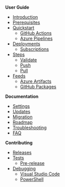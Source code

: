 **User Guide**

* [Introduction](https://github.com/azure/azops/wiki/introduction)
* [Prerequisites](https://github.com/azure/azops/wiki/prerequisites)
* [Quickstart](https://github.com/azure/azops/wiki/quickstart)
  * [GitHub Actions](https://github.com/azure/azops/wiki/github-actions)
  * [Azure Pipelines](https://github.com/azure/azops/wiki/azure-pipelines)
* [Deployments](https://github.com/azure/azops/wiki/deployments)
  * [Subscriptions](https://github.com/azure/azops/wiki/subscriptions)
* [Steps](https://github.com/azure/azops/wiki/steps)
  * [Validate](https://github.com/azure/azops/wiki/steps#validate)
  * [Push](https://github.com/azure/azops/wiki/steps#push)
  * [Pull](https://github.com/azure/azops/wiki/steps#pull)
* [Feeds](https://github.com/azure/azops/wiki/feeds)
  * [Azure Artifacts](https://github.com/azure/azops/wiki/azure-artifacts)
  * [GitHub Packages](https://github.com/azure/azops/wiki/github-packages)

**Documentation**

* [Settings](https://github.com/azure/azops/wiki/settings)
* [Updates](https://github.com/azure/azops/wiki/updates)
* [Migration](https://github.com/azure/azops/wiki/migration)
* [Roadmap](https://github.com/azure/azops/wiki/roadmap)
* [Troubleshooting](https://github.com/azure/azops/wiki/troubleshooting)
* [FAQ](https://github.com/azure/azops/wiki/frequently-asked-questions)

**Contributing**

* [Releases](https://github.com/azure/azops/wiki/releases)
* [Tests](https://github.com/azure/azops/wiki/tests)
  * [Pre-release](https://github.com/azure/azops/wiki/pre-release)
* [Debugging](https://github.com/azure/azops/wiki/debugging)
  * [Visual Studio Code](https://github.com/azure/azops/wiki/visual-studio-code)
  * [PowerShell](https://github.com/azure/azops/wiki/powershell)
